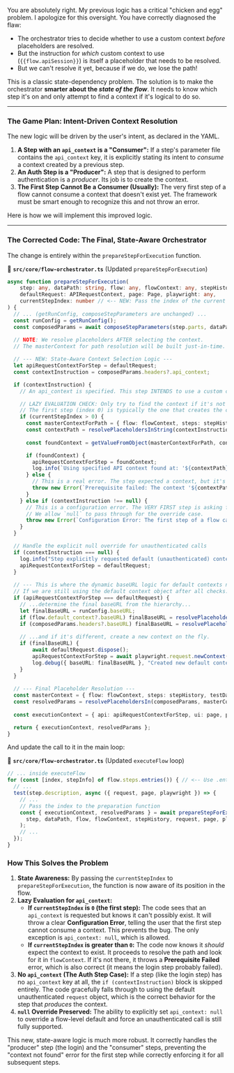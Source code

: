 You are absolutely right. My previous logic has a critical "chicken and egg" problem. I apologize for this oversight. You have correctly diagnosed the flaw:

*   The orchestrator tries to decide whether to use a custom context *before* placeholders are resolved.
*   But the instruction for *which* custom context to use (`{{flow.apiSession}}`) is itself a placeholder that needs to be resolved.
*   But we can't resolve it yet, because if we do, we lose the path!

This is a classic state-dependency problem. The solution is to make the orchestrator **smarter about the *state of the flow***. It needs to know which step it's on and only attempt to find a context if it's logical to do so.

---

### **The Game Plan: Intent-Driven Context Resolution**

The new logic will be driven by the user's intent, as declared in the YAML.

1.  **A Step with an `api_context` is a "Consumer":** If a step's parameter file contains the `api_context` key, it is explicitly stating its intent to *consume* a context created by a previous step.
2.  **An Auth Step is a "Producer":** A step that is designed to perform authentication is a *producer*. Its job is to create the context.
3.  **The First Step Cannot Be a Consumer (Usually):** The very first step of a flow cannot consume a context that doesn't exist yet. The framework must be smart enough to recognize this and not throw an error.

Here is how we will implement this improved logic.

---

### **The Corrected Code: The Final, State-Aware Orchestrator**

The change is entirely within the `prepareStepForExecution` function.

📁 **`src/core/flow-orchestrator.ts`** (Updated `prepareStepForExecution`)
```typescript
async function prepareStepForExecution(
    step: any, dataPath: string, flow: any, flowContext: any, stepHistory: any,
    defaultRequest: APIRequestContext, page: Page, playwright: any,
    currentStepIndex: number // <-- NEW: Pass the index of the current step
) {
  // ... (getRunConfig, composeStepParameters are unchanged) ...
  const runConfig = getRunConfig();
  const composedParams = await composeStepParameters(step.parts, dataPath);
  
  // NOTE: We resolve placeholders AFTER selecting the context.
  // The masterContext for path resolution will be built just-in-time.

  // --- NEW: State-Aware Context Selection Logic ---
  let apiRequestContextForStep = defaultRequest;
  const contextInstruction = composedParams.headers?.api_context;

  if (contextInstruction) {
    // An api_context is specified. This step INTENDS to use a custom context.

    // LAZY EVALUATION CHECK: Only try to find the context if it's not the first step.
    // The first step (index 0) is typically the one that creates the context.
    if (currentStepIndex > 0) {
      const masterContextForPath = { flow: flowContext, steps: stepHistory, run: runConfig };
      const contextPath = resolvePlaceholdersInString(contextInstruction, masterContextForPath);
      
      const foundContext = getValueFromObject(masterContextForPath, contextPath);

      if (foundContext) {
        apiRequestContextForStep = foundContext;
        log.info(`Using specified API context found at: '${contextPath}'`);
      } else {
        // This is a real error. The step expected a context, but it's missing (e.g., login failed).
        throw new Error(`Prerequisite failed: The context '${contextPath}' was expected to exist but was not found in the flow state.`);
      }
    } else if (contextInstruction !== null) {
      // This is a configuration error. The VERY FIRST step is asking for a context that cannot possibly exist.
      // We allow `null` to pass through for the override case.
      throw new Error(`Configuration Error: The first step of a flow cannot request an api_context ('${contextInstruction}') because no context has been created yet.`);
    }
  }

  // Handle the explicit null override for unauthenticated calls
  if (contextInstruction === null) {
    log.info("Step explicitly requested default (unauthenticated) context.");
    apiRequestContextForStep = defaultRequest;
  }
  
  // --- This is where the dynamic baseURL logic for default contexts now lives ---
  // If we are still using the default context object after all checks...
  if (apiRequestContextForStep === defaultRequest) {
    // ...determine the final baseURL from the hierarchy...
    let finalBaseURL = runConfig.baseURL;
    if (flow.default_context?.baseURL) finalBaseURL = resolvePlaceholdersInString(flow.default_context.baseURL, { run: runConfig });
    if (composedParams.headers?.baseURL) finalBaseURL = resolvePlaceholdersInString(composedParams.headers.baseURL, { run: runConfig });
    
    // ...and if it's different, create a new context on the fly.
    if (finalBaseURL) {
        await defaultRequest.dispose();
        apiRequestContextForStep = await playwright.request.newContext({ baseURL: finalBaseURL });
        log.debug({ baseURL: finalBaseURL }, "Created new default context instance with dynamic baseURL.");
    }
  }
  
  // --- Final Placeholder Resolution ---
  const masterContext = { flow: flowContext, steps: stepHistory, testData: composedParams.test_data || {}, run: runConfig, process: { env: process.env } };
  const resolvedParams = resolvePlaceholdersIn(composedParams, masterContext);
  
  const executionContext = { api: apiRequestContextForStep, ui: page, playwright, log, run: runConfig };

  return { executionContext, resolvedParams };
}
```

And update the call to it in the main loop:

📁 **`src/core/flow-orchestrator.ts`** (Updated `executeFlow` loop)
```typescript
// ... inside executeFlow
for (const [index, stepInfo] of flow.steps.entries()) { // <-- Use .entries() to get the index
  // ...
  test(step.description, async ({ request, page, playwright }) => {
    // ...
    // Pass the index to the preparation function
    const { executionContext, resolvedParams } = await prepareStepForExecution(
      step, dataPath, flow, flowContext, stepHistory, request, page, playwright, index
    );
    // ...
  });
}
```

### **How This Solves the Problem**

1.  **State Awareness:** By passing the `currentStepIndex` to `prepareStepForExecution`, the function is now aware of its position in the flow.
2.  **Lazy Evaluation for `api_context`:**
    *   **If `currentStepIndex` is `0` (the first step):** The code sees that an `api_context` is requested but knows it can't possibly exist. It will throw a clear **Configuration Error**, telling the user that the first step cannot consume a context. This prevents the bug. The only exception is `api_context: null`, which is allowed.
    *   **If `currentStepIndex` is greater than `0`:** The code now knows it *should* expect the context to exist. It proceeds to resolve the path and look for it in `flowContext`. If it's not there, it throws a **Prerequisite Failed** error, which is also correct (it means the login step probably failed).
3.  **No `api_context` (The Auth Step Case):** If a step (like the login step) has no `api_context` key at all, the `if (contextInstruction)` block is skipped entirely. The code gracefully falls through to using the default unauthenticated `request` object, which is the correct behavior for the step that *produces* the context.
4.  **`null` Override Preserved:** The ability to explicitly set `api_context: null` to override a flow-level default and force an unauthenticated call is still fully supported.

This new, state-aware logic is much more robust. It correctly handles the "producer" step (the login) and the "consumer" steps, preventing the "context not found" error for the first step while correctly enforcing it for all subsequent steps.
